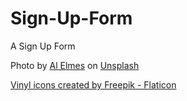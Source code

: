 # Sign-Up-Form
A Sign Up Form

Photo by <a href="https://unsplash.com/@alelmes?utm_content=creditCopyText&utm_medium=referral&utm_source=unsplash">Al Elmes</a> on <a href="https://unsplash.com/photos/greyscale-photo-of-jazz-guitar-xez-RVM6wz0?utm_content=creditCopyText&utm_medium=referral&utm_source=unsplash">Unsplash</a>
  

<a href="https://www.flaticon.com/free-icons/vinyl" title="vinyl icons">Vinyl icons created by Freepik - Flaticon</a>